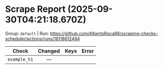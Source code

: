 # Scrape Report (2025-09-30T04:21:18.670Z)

Group: `default`  |  Run: https://github.com/AlbertoRoca96/scraping-checks-scheduler/actions/runs/18118612484

| Check | Changed | Keys | Error |
|---|:---:|:--|:--|
| `example_h1` | — |  |  |
